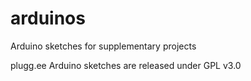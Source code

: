 # arduinos
Arduino sketches for supplementary projects

plugg.ee Arduino sketches are released under GPL v3.0

